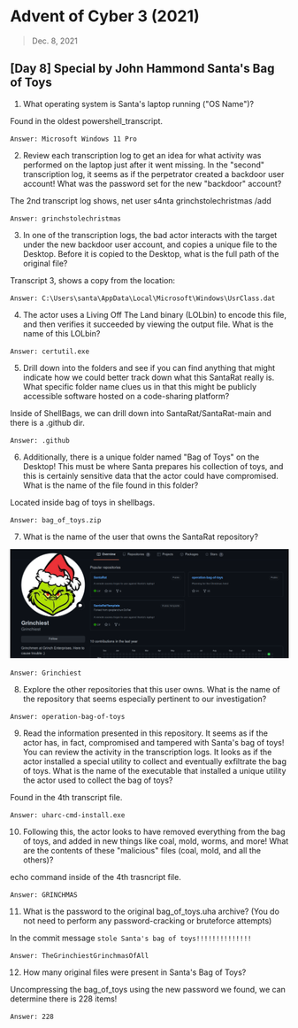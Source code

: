 # Advent of Cyber 3 (2021)

> Dec. 8, 2021

## [Day 8] Special by John Hammond Santa's Bag of Toys

1. What operating system is Santa's laptop running ("OS Name")?

Found in the oldest powershell_transcript.

`Answer: Microsoft Windows 11 Pro`

2. Review each transcription log to get an idea for what activity was performed on the laptop just after it went missing. In the "second" transcription log, it seems as if the perpetrator created a backdoor user account! What was the password set for the new "backdoor" account?

The 2nd transcript log shows, net user s4nta grinchstolechristmas /add

`Answer: grinchstolechristmas`

3. In one of the transcription logs,  the bad actor interacts with the target under the new backdoor user account, and copies a unique file to the Desktop. Before it is copied to the Desktop, what is the full path of the original file? 

Transcript 3, shows a copy from the location:

`Answer: C:\Users\santa\AppData\Local\Microsoft\Windows\UsrClass.dat`

4. The actor uses a Living Off The Land binary (LOLbin) to encode this file, and then verifies it succeeded by viewing the output file. What is the name of this LOLbin?

`Answer: certutil.exe`

5. Drill down into the folders and see if you can find anything that might indicate how we could better track down what this SantaRat really is. What specific folder name clues us in that this might be publicly accessible software hosted on a code-sharing platform?

Inside of ShellBags, we can drill down into SantaRat/SantaRat-main and there is a .github dir.

`Answer: .github`

6. Additionally, there is a unique folder named "Bag of Toys" on the Desktop! This must be where Santa prepares his collection of toys, and this is certainly sensitive data that the actor could have compromised. What is the name of the file found in this folder? 

Located inside bag of toys in shellbags.

`Answer: bag_of_toys.zip`

7. What is the name of the user that owns the SantaRat repository?

![](../screenshots/AOC-day8-7.png)

`Answer: Grinchiest`

8. Explore the other repositories that this user owns. What is the name of the repository that seems especially pertinent to our investigation?

`Answer: operation-bag-of-toys`

9. Read the information presented in this repository. It seems as if the actor has, in fact, compromised and tampered with Santa's bag of toys! You can review the activity in the transcription logs. It looks as if the actor installed a special utility to collect and eventually exfiltrate the bag of toys. What is the name of the executable that installed a unique utility the actor used to collect the bag of toys?

Found in the 4th transcript file.

`Answer: uharc-cmd-install.exe`

10. Following this, the actor looks to have removed everything from the bag of toys, and added in new things like coal, mold, worms, and more!  What are the contents of these "malicious" files (coal, mold, and all the others)?

echo command inside of the 4th trasncript file.

`Answer: GRINCHMAS`

11. What is the password to the original bag_of_toys.uha archive? (You do not need to perform any password-cracking or bruteforce attempts)

In the commit message `stole Santa's bag of toys!!!!!!!!!!!!!!` 

`Answer: TheGrinchiestGrinchmasOfAll`

12. How many original files were present in Santa's Bag of Toys?

Uncompressing the bag_of_toys using the new password we found, we can determine there is 228 items!

`Answer: 228`
